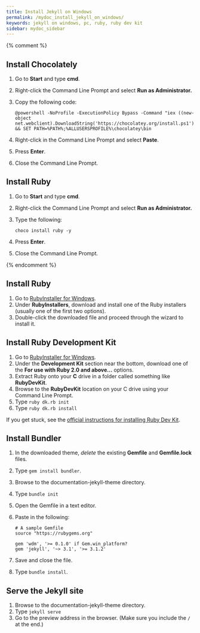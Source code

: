 ```yaml
---
title: Install Jekyll on Windows
permalink: /mydoc_install_jekyll_on_windows/
keywords: jekyll on windows, pc, ruby, ruby dev kit
sidebar: mydoc_sidebar
---
```


{% comment %} 

## Install Chocolately

1. Go to **Start** and type **cmd**.
2. Right-click the Command Line Prompt and select **Run as Administrator.**
3. Copy the following code: 

   ```
   @powershell -NoProfile -ExecutionPolicy Bypass -Command "iex ((new-object net.webclient).DownloadString('https://chocolatey.org/install.ps1'))" && SET PATH=%PATH%;%ALLUSERSPROFILE%\chocolatey\bin
   ```
4. Right-click in the Command Line Prompt and select **Paste**.
5. Press **Enter**.
6. Close the Command Line Prompt.

## Install Ruby

1. Go to **Start** and type **cmd**.
2. Right-click the Command Line Prompt and select **Run as Administrator.**
3. Type the following:
   
   ```
   choco install ruby -y
   ```
3. Press **Enter**.
4. Close the Command Line Prompt. 

{% endcomment %}


## Install Ruby

1. Go to [RubyInstaller for Windows](http://rubyinstaller.org/downloads/). 
2. Under **RubyInstallers**, download and install one of the Ruby installers (usually one of the first two options).
3. Double-click the downloaded file and proceed through the wizard to install it.

## Install Ruby Development Kit

1. Go to [RubyInstaller for Windows](http://rubyinstaller.org/downloads/). 
2. Under the **Development Kit** section near the bottom, download one of the **For use with Ruby 2.0 and above...** options.
3. Extract Ruby onto your **C** drive in a folder called something like **RubyDevKit**.
3. Browse to the **RubyDevKit** location on your C drive using your Command Line Prompt.
3. Type `ruby dk.rb init`
3. Type `ruby dk.rb install`

If you get stuck, see the [official instructions for installing Ruby Dev Kit](https://github.com/oneclick/rubyinstaller/wiki/Development-Kit).

## Install Bundler

1. In the downloaded theme, *delete* the existing **Gemfile** and **Gemfile.lock** files.
1. Type `gem install bundler`.
2. Browse to the documentation-jekyll-theme directory.
3. Type `bundle init`
4. Open the Gemfile in a text editor. 
5. Paste in the following: 
   
   ```
   # A sample Gemfile
   source "https://rubygems.org"
   
   gem 'wdm', '>= 0.1.0' if Gem.win_platform?
   gem 'jekyll', '~> 3.1', '>= 3.1.2'
   ```
   
6. Save and close the file.
7. Type `bundle install`.

## Serve the Jekyll site

1. Browse to the documentation-jekyll-theme directory.
2. Type `jekyll serve`
3. Go to the preview address in the browser. (Make sure you include the `/` at the end.)
